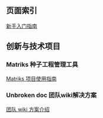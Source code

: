 
## 页面索引

<span type="link" tag="20160703_qksg8ijz" hash="">[新手入门指南](/content/我们的团队/新手指南/入门指南__(20160703_qksg8ijz).md)</span>   

## 创新与技术项目

### Matriks 种子工程管理工具

<span type="link" tag="20160703_vvkili3u" hash="">[Matriks 项目使用指南](/content/创新与技术项目/matriks/matriks框架使用指南/index__(20160703_vvkili3u).md)</span>

### Unbroken doc 团队wiki解决方案

<span type="link" tag="20160703_hrijqv9" hash="">[团队 wiki 方案介绍](/content/创新与技术项目/unbroken-doc/团队wiki__(20160703_hrijqv9).md)</span>